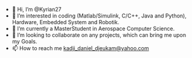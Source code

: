 - 👋 Hi, I’m @Kyrian27
- 👀 I’m interested in coding (Matlab/Simulink, C/C++, Java and Python), Hardware, Embedded System and Robotik.
- 🌱 I’m currently a MasterStudent in Aerospace Computer Science.
- 💞️ I’m looking to collaborate on any projects, which can bring me upon my Goals.
- 📫 How to reach me kadji_daniel_djeukam@yahoo.com

<!---
Kyrian27/Kyrian27 is a ✨ special ✨ repository because its `README.md` (this file) appears on your GitHub profile.
You can click the Preview link to take a look at your changes.
--->
